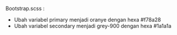 Bootstrap.scss :

- Ubah variabel primary menjadi oranye dengan hexa #f78a28
- Ubah variabel secondary menjadi grey-900 dengan hexa #1a1a1a
